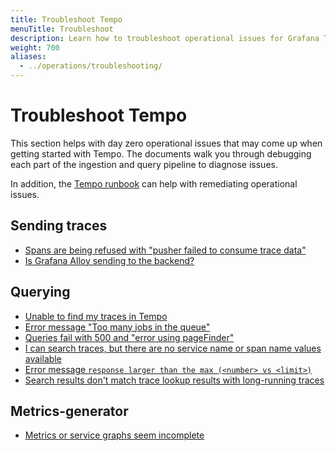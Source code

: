 ```yaml
---
title: Troubleshoot Tempo
menuTitle: Troubleshoot
description: Learn how to troubleshoot operational issues for Grafana Tempo.
weight: 700
aliases:
  - ../operations/troubleshooting/
---
```


# Troubleshoot Tempo

This section helps with day zero operational issues that may come up when getting started with Tempo.
The documents walk you through debugging each part of the ingestion and query pipeline to diagnose issues.

In addition, the [Tempo runbook](https://github.com/grafana/tempo/blob/main/operations/tempo-mixin/runbook.md) can help with remediating operational issues.

## Sending traces

- [Spans are being refused with "pusher failed to consume trace data"](https://grafana.com/docs/tempo/<TEMMPO_VERSION>/troubleshooting/max-trace-limit-reached/)
- [Is Grafana Alloy sending to the backend?](https://grafana.com/docs/tempo/<TEMPO_VERSION>/troubleshooting/alloy/)

## Querying

- [Unable to find my traces in Tempo](https://grafana.com/docs/tempo/<TEMPO_VERSION>/troubleshooting/unable-to-see-trace/)
- [Error message "Too many jobs in the queue"](https://grafana.com/docs/tempo/<TEMPO_VERSION>/troubleshooting/too-many-jobs-in-queue)
- [Queries fail with 500 and "error using pageFinder"](https://grafana.com/docs/tempo/<TEMPO_VERSION>/troubleshooting/bad-blocks)
- [I can search traces, but there are no service name or span name values available](https://grafana.com/docs/tempo/<TEMPO_VERSION>/troubleshooting/search-tag)
- [Error message `response larger than the max (<number> vs <limit>)`](https://grafana.com/docs/tempo/<TEMPO_VERSION>/troubleshooting/response-too-large)
- [Search results don't match trace lookup results with long-running traces](https://grafana.com/docs/tempo/<TEMPO_VERSION>/troubleshooting/long-running-traces")

## Metrics-generator

- [Metrics or service graphs seem incomplete](https://grafana.com/docs/tempo/<TEMPO_VERSION>/troubleshooting/metrics-generator)
